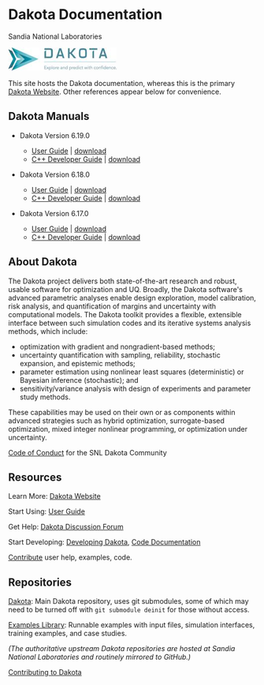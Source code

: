 # Dakota Documentation
Sandia National Laboratories

![Dakota logo and tagline](./images/DAKOTA_Arrow_Name_Tag_horiz.jpg)

This site hosts the Dakota documentation, whereas this is the primary
[Dakota Website](https://dakota.sandia.gov). Other references appear below for convenience.

## Dakota Manuals

* Dakota Version 6.19.0 
  - [User Guide](./docs/6.19.0/users/) \| [download](./docs/6.19.0/downloads/user-html-6.19.0.tar.gz)
  - [C++ Developer Guide](./docs/6.19.0/developers/) \| [download](./docs/6.19.0/downloads/html-dev-6.19.0.tar.gz)

* Dakota Version 6.18.0 
  - [User Guide](./docs/6.18.0/users/) \| [download](./docs/6.18.0/downloads/user-html-6.18.0-release.tar.gz)
  - [C++ Developer Guide](./docs/6.18.0/developers/) \| [download](./docs/6.18.0/downloads/html-dev-6.18.0-release.tar.gz)

* Dakota Version 6.17.0
  - [User Guide](./docs/6.17.0/users/) \| [download](./docs/6.17.0/downloads/user-html-6.17.0-release.tar.gz)
  - [C++ Developer Guide](./docs/6.17.0/developers/) \| [download](./docs/6.17.0/downloads/html-dev-6.17.0-release.tar.gz)

## About Dakota

The Dakota project delivers both state-of-the-art research and robust, usable software for optimization and UQ. Broadly, the Dakota software's advanced parametric analyses enable design exploration, model calibration, risk analysis, and quantification of margins and uncertainty with computational models. The Dakota toolkit provides a flexible, extensible interface between such simulation codes and its iterative systems analysis methods, which include:

- optimization with gradient and nongradient-based methods;
- uncertainty quantification with sampling, reliability, stochastic expansion, and epistemic methods;
- parameter estimation using nonlinear least squares (deterministic) or Bayesian inference (stochastic); and
- sensitivity/variance analysis with design of experiments and parameter study methods.

These capabilities may be used on their own or as components within advanced strategies such as hybrid optimization, surrogate-based optimization, mixed integer nonlinear programming, or optimization under uncertainty.

[Code of Conduct](https://github.com/snl-dakota/.github/blob/main/CODE_OF_CONDUCT.md) for the SNL Dakota Community

## Resources

Learn More: [Dakota Website](https://dakota.sandia.gov)

Start Using: [User Guide](./docs/latest_release/users/)

Get Help: [Dakota Discussion Forum](https://github.com/orgs/snl-dakota/discussions)

Start Developing: [Developing Dakota](./docs/latest_release/users/developingdakota/developingdakota.html), [Code Documentation](https://dakota.sandia.gov/sites/default/files/docs/6.17.0-release/html-dev/)

[Contribute](https://github.com/snl-dakota/.github/blob/main/CONTRIBUTING.md) user help, examples, code.

## Repositories

[Dakota](https://github.com/snl-dakota/dakota): Main Dakota repository, uses git submodules, some of which may need to be turned off with `git submodule deinit` for those without access.

[Examples Library](https://github.com/snl-dakota/dakota-examples): Runnable examples with input files, simulation interfaces, training examples, and case studies.

*(The authoritative upstream Dakota repositories are hosted at Sandia National Laboratories and routinely mirrored to GitHub.)*

[Contributing to Dakota](https://github.com/snl-dakota/.github/blob/main/CONTRIBUTING.md)

